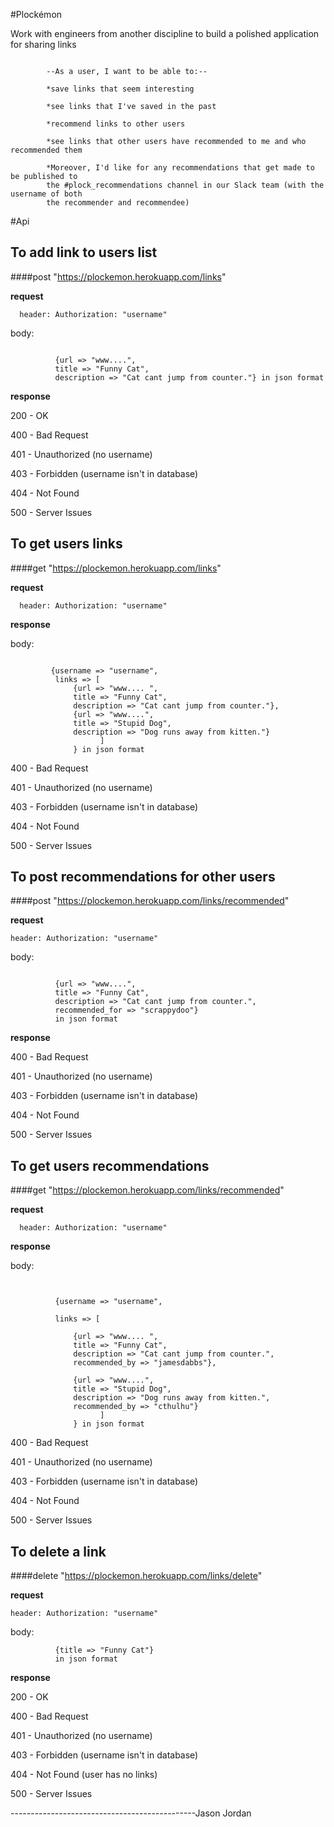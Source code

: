 #Plockémon

Work with engineers from another discipline to build a polished application for sharing links

```

        --As a user, I want to be able to:--

        *save links that seem interesting

        *see links that I've saved in the past

        *recommend links to other users

        *see links that other users have recommended to me and who recommended them

        *Moreover, I'd like for any recommendations that get made to be published to
        the #plock_recommendations channel in our Slack team (with the username of both
        the recommender and recommendee)

```


#Api

## To add link to users list
####post "https://plockemon.herokuapp.com/links"

**request**

```
  header: Authorization: "username"
```

body:

```

          {url => "www....",
          title => "Funny Cat",
          description => "Cat cant jump from counter."} in json format
```

**response**

200 - OK

400 - Bad Request

401 - Unauthorized (no username)

403 - Forbidden (username isn't in database)

404 - Not Found

500 - Server Issues

## To get users links
####get "https://plockemon.herokuapp.com/links"

**request**

```
  header: Authorization: "username"
```

**response**

body:

```

         {username => "username",
          links => [
              {url => "www.... ",
              title => "Funny Cat",
              description => "Cat cant jump from counter."},
              {url => "www....",
              title => "Stupid Dog",
              description => "Dog runs away from kitten."}
                    ]
              } in json format
```

400 - Bad Request

401 - Unauthorized (no username)

403 - Forbidden (username isn't in database)

404 - Not Found

500 - Server Issues

## To post recommendations for other users
####post "https://plockemon.herokuapp.com/links/recommended"

**request**

```
header: Authorization: "username"
```

body:

```

          {url => "www....",
          title => "Funny Cat",
          description => "Cat cant jump from counter.",
          recommended_for => "scrappydoo"}
          in json format
```

**response**

400 - Bad Request

401 - Unauthorized (no username)

403 - Forbidden (username isn't in database)

404 - Not Found

500 - Server Issues

## To get users recommendations
####get "https://plockemon.herokuapp.com/links/recommended"

**request**

```
  header: Authorization: "username"
```

**response**

body:

```


          {username => "username",

          links => [

              {url => "www.... ",
              title => "Funny Cat",
              description => "Cat cant jump from counter.",
              recommended_by => "jamesdabbs"},

              {url => "www....",
              title => "Stupid Dog",
              description => "Dog runs away from kitten.",
              recommended_by => "cthulhu"}
                    ]
              } in json format
```

400 - Bad Request

401 - Unauthorized (no username)

403 - Forbidden (username isn't in database)

404 - Not Found

500 - Server Issues

## To delete a link
####delete "https://plockemon.herokuapp.com/links/delete"

**request**

```
header: Authorization: "username"
```

body:

```    
          {title => "Funny Cat"}
          in json format
```

**response**

200 - OK

400 - Bad Request

401 - Unauthorized (no username)

403 - Forbidden (username isn't in database)

404 - Not Found (user has no links)

500 - Server Issues



----------------------------------------------Jason Jordan
